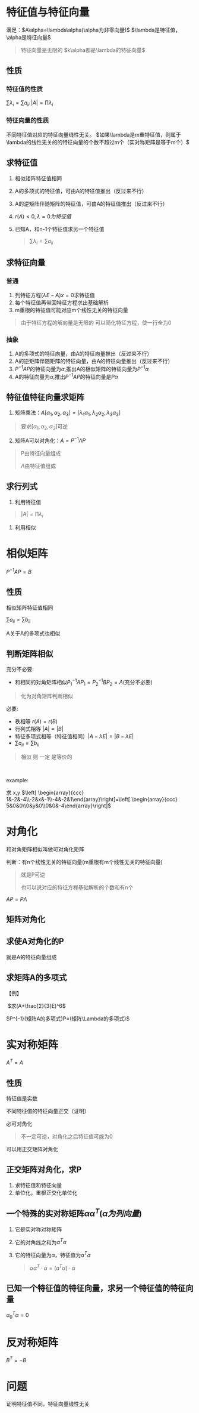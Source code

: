 # 特征值与特征向量

满足：$A\alpha=\lambda\alpha(\alpha为非零向量)$
$\lambda是特征值，\alpha是特征向量$

>特征向量是无限的
>$k\alpha都是\lambda的特征向量$

## 性质

### 特征值的性质

$\sum\lambda_i=\sum a_{ii}$
$|A|=\prod\lambda_i$

### 特征向量的性质

不同特征值对应的特征向量线性无关。
$如果\lambda是m重特征值，则属于\lambda的线性无关的的特征向量的个数不超过m个（实对称矩阵是等于m个）$

## 求特征值

1. 相似矩阵特征值相同

2. A的多项式的特征值，可由A的特征值推出（反过来不行）

3. A的逆矩阵伴随矩阵的特征值，可由A的特征值推出（反过来不行）

4. $r(A)<0,\lambda=0为特征值$

5. 已知A，和n-1个特征值求另一个特征值

   > $\sum\lambda_i=\sum a_{ii}$

## 求特征向量

### 普通

1. 列特征方程$(\lambda E-A)x=0$求特征值
2. 每个特征值再带回特征方程求出基础解析
3. m重根的特征值可能对应m个线性无关的特征向量
>由于特征方程的解向量是无限的
>可以简化特征方程，使一行全为0 

### 抽象

1. A的多项式的特征向量，由A的特征向量推出（反过来不行）
2. A的逆矩阵伴随矩阵的特征向量，由A的特征向量推出（反过来不行）
3. $P^{-1}AP$的特征向量为$\alpha$,推出A的相似矩阵的特征向量为$P^{-1}\alpha$
4. A的特征向量为$\alpha$,推出$P^{-1}AP$的特征向量是$P\alpha$

## 特征值特征向量求矩阵

1. 矩阵乘法：$A[\alpha_1,\alpha_2,\alpha_3]=[\lambda_1\alpha_1,\lambda_2\alpha_2,\lambda_3\alpha_3]$

> 要求$[\alpha_1,\alpha_2,\alpha_3]$可逆

2. 矩阵A可以对角化：$A=P^{-1}\Lambda P$

> P由特征向量组成
>
> $\Lambda$由特征值组成

## 求行列式

1. 利用特征值

> $|A|=\prod\lambda_i$

1. 利用相似

# 相似矩阵

$P^{-1}AP=B$

## 性质

相似矩阵特征值相同

$\sum a_{ii}=\sum b_{ii}$

A关于A的多项式也相似

## 判断矩阵相似

充分不必要:

- 和相同的对角矩阵相似$P_1^{-1}AP_1=P_2^{-1}BP_2=\Lambda$(充分不必要)

> 化为对角矩阵判断相似

必要:

- 秩相等 $r(A)=r(B)$
- 行列式相等 $|A|=|B|$
- 特征多项式相等（特征值相同）$|A-\lambda E|=|B-\lambda E|$
- $\sum a_{ii}=\sum b_{ii}$

> 相似 则 一定 是等价的

​

example:

求 x,y $\left[  \begin{array}{ccc} 1&-2&-4\\-2&x&-1\\-4&-2&1\end{array}\right]=\left[  \begin{array}{ccc} 5&0&0\\0&y&0\\0&0&-4\end{array}\right]$ 	

# 对角化

和对角矩阵相似叫做可对角化矩阵

判断：有n个线性无关的特征向量(m重根有m个线性无关的特征向量)

> 就是P可逆
>
> 也可以说对应的特征方程基础解析的个数和有n个

$AP=P\Lambda$

## 矩阵对角化

## 求使A对角化的P

就是A的特征向量组成

## 求矩阵A的多项式

【例】

​	$求(A+\frac{2}{3}E)^6$

$P^{-1}(矩阵A的多项式)P=(矩阵\Lambda的多项式)$

# 实对称矩阵

$A^T=A$

## 性质

特征值是实数

不同特征值的特征向量正交（证明）

必可对角化

>不一定可逆，对角化之后特征值可能为0

可以用正交矩阵对角化

## 正交矩阵对角化，求P

1. 求特征值和特征向量
2. 单位化，重根正交化单位化

## 一个特殊的实对称矩阵$\alpha\alpha^T (\alpha 为列向量)$

1. 它是实对称对称矩阵

2. 它的对角线之和为$\alpha^T\alpha$

3. 它的特征向量为$\alpha$，特征值为$\alpha^T\alpha$

   > $\alpha\alpha^T\cdot\alpha=(a^T\alpha)\cdot\alpha$

## 已知一个特征值的特征向量，求另一个特征值的特征向量

$\alpha_0^T\alpha=0$

# 反对称矩阵

$B^T=-B$

# 问题

证明特征值不同，特征向量线性无关